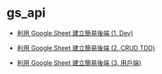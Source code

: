 # gs_api

- [利用 Google Sheet 建立簡易後端 (1. Dev)](https://youtu.be/u2QAUBubSWo)

- [利用 Google Sheet 建立簡易後端 (2. CRUD TDD)](https://youtu.be/3FFmojk6bcI)

- [利用 Google Sheet 建立簡易後端 (3. 用戶端)](https://youtu.be/HTzNNA2sxi8)
